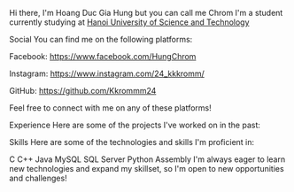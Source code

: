 Hi there, I'm Hoang Duc Gia Hung but you can call me Chrom
I'm a student currently studying at [Hanoi University of Science and Technology](https://www.facebook.com/dhbkhanoi/)

Social
You can find me on the following platforms:

Facebook: https://www.facebook.com/HungChrom 

Instagram: https://www.instagram.com/24_kkkromm/ 

GitHub: https://github.com/Kkrommm24

Feel free to connect with me on any of these platforms!

Experience
Here are some of the projects I've worked on in the past:

Skills
Here are some of the technologies and skills I'm proficient in:

C
C++
Java
MySQL
SQL Server
Python
Assembly
I'm always eager to learn new technologies and expand my skillset, so I'm open to new opportunities and challenges!
